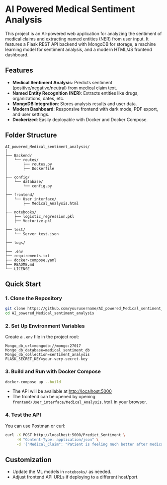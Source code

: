 # AI Powered Medical Sentiment Analysis

This project is an AI-powered web application for analyzing the sentiment of medical claims and extracting named entities (NER) from user input. It features a Flask REST API backend with MongoDB for storage, a machine learning model for sentiment analysis, and a modern HTML/JS frontend dashboard.

## Features

- **Medical Sentiment Analysis**: Predicts sentiment (positive/negative/neutral) from medical claim text.
- **Named Entity Recognition (NER)**: Extracts entities like drugs, organizations, dates, etc.
- **MongoDB Integration**: Stores analysis results and user data.
- **Modern Dashboard**: Responsive frontend with dark mode, PDF export, and user settings.
- **Dockerized**: Easily deployable with Docker and Docker Compose.

## Folder Structure

```
AI_powered_Medical_sentiment_analysis/
│
├── Backend/
│   └── routes/
│       ├── routes.py
│       ├── Dockerfile
│
├── config/
│   └── database/
│       └── config.py
│
├── frontend/
│   └── User_interface/
│       ├── Medical_Analysis.html
│
├── notebooks/
│   ├── logistic_regression.pkl
│   ├── Vectorize.pkl
│
├── test/
│   └── Server_test.json
│
├── logs/
│
├── .env
├── requirements.txt
├── docker-compose.yaml
├── README.md
└── LICENSE
```

## Quick Start

### 1. Clone the Repository

```sh
git clone https://github.com/yourusername/AI_powered_Medical_sentiment_analysis.git
cd AI_powered_Medical_sentiment_analysis
```

### 2. Set Up Environment Variables

Create a `.env` file in the project root:

```
Mongo_db_url=mongodb://mongo:27017
Mongo_db_database=medical_sentiment_db
Mongo_db_collection=sentiment_analysis
FLASK_SECRET_KEY=your-very-secret-key
```

### 3. Build and Run with Docker Compose

```sh
docker-compose up --build
```

- The API will be available at [http://localhost:5000](http://localhost:5000)
- The frontend can be opened by opening `frontend/User_interface/Medical_Analysis.html` in your browser.

### 4. Test the API

You can use Postman or curl:

```sh
curl -X POST http://localhost:5000/Predict_Sentiment \
     -H "Content-Type: application/json" \
     -d '{"Medical_Claim": "Patient is feeling much better after medication."}'
```

## Customization

- Update the ML models in `notebooks/` as needed.
- Adjust frontend API URLs if deploying to a different host/port.

